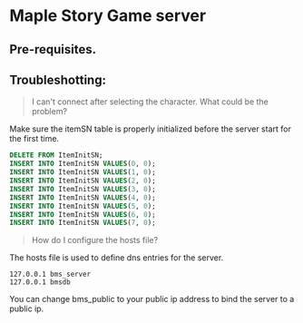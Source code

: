 # Maple Story Game server


## Pre-requisites.

## Troubleshotting:

> I can't connect after selecting the character. What could be the problem?

Make sure the itemSN table is properly initialized before the server start for the first time.
```sql
DELETE FROM ItemInitSN;
INSERT INTO ItemInitSN VALUES(0, 0);
INSERT INTO ItemInitSN VALUES(1, 0);
INSERT INTO ItemInitSN VALUES(2, 0);
INSERT INTO ItemInitSN VALUES(3, 0);
INSERT INTO ItemInitSN VALUES(4, 0);
INSERT INTO ItemInitSN VALUES(5, 0);
INSERT INTO ItemInitSN VALUES(6, 0);
INSERT INTO ItemInitSN VALUES(7, 0);
```

> How do I configure the hosts file?

The hosts file is used to define dns entries for the server.

```text
127.0.0.1 bms_server
127.0.0.1 bmsdb
```
You can change bms_public to your public ip address to bind the server to a public ip.

